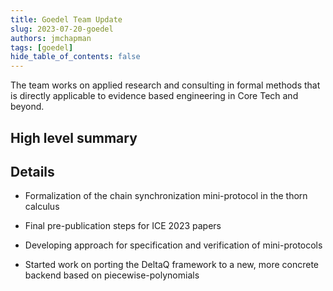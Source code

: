```yaml
---
title: Goedel Team Update
slug: 2023-07-20-goedel
authors: jmchapman
tags: [goedel]
hide_table_of_contents: false
---
```


The team works on applied research and consulting in formal methods
that is directly applicable to evidence based engineering in Core Tech
and beyond.

## High level summary

## Details

* Formalization of the chain synchronization mini-protocol in the
  thorn calculus

* Final pre-publication steps for ICE 2023 papers

* Developing approach for specification and verification of
  mini-protocols

* Started work on porting the DeltaQ framework to a new, more concrete
  backend based on piecewise-polynomials